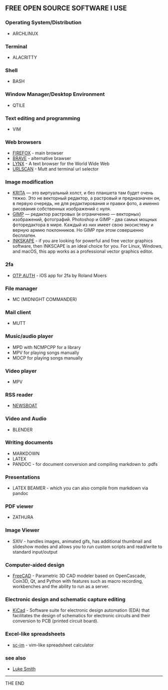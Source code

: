 ## FREE OPEN SOURCE SOFTWARE I USE

### Operating System/Distribution
* ARCHLINUX

### Terminal
* ALACRITTY

### Shell
* BASH

### Window Manager/Desktop Environment
* QTILE

### Text editing and programming
* VIM

### Web browsers
* [FIREFOX](https://wiki.archlinux.org/title/Firefox) - main browser
* [BRAVE](https://brave.com/) - alternative brawser
* [LYNX](https://archlinux.org/packages/extra/x86_64/lynx/) - A text browser
  for the World Wide Web
* [URLSCAN](https://github.com/firecat53/urlscan) - Mutt and terminal url
  selector

### Image modification
* [KRITA](https://krita.org) — это виртуальный холст, и без планшета там будет
  очень тяжко. Это не векторный редактор, а растровый и предназначен он, в
  первую очередь, не для редактирования и правки фото, а именно рисования
  собственных изображений с нуля.
* [GIMP](https://www.gimp.org) — редактор растровых (и ограниченно —
  векторных) изображений, фотографий. Photoshop и GIMP - два самых мощных
  фоторедактора в мире.  Каждый из них имеет свою экосистему и верную армию
  поклонников. Но GIMP при этом совершенно бесплатен.
* [INKSKAPE](https://inkscape.org) - if you are looking for powerful and free
  vector graphics software, then INKSCAPE is an ideal choice for you. For
  Linux, Windows, and macOS, this app works as a professional vector graphics
  editor.

### 2fa
* [OTP AUTH](https://cooperrs.de/otpauth.html) - iOS app for 2fa by Roland
  Moers

### File manager
* MC (MIDNIGHT COMMANDER)

### Mail client
* MUTT

### Music/audio player
* MPD with NCMPCPP for a library
* MPV for playing songs manually
* MOCP for playing songs manually

### Video player
* MPV

### RSS reader
* [NEWSBOAT](https://newsboat.org/)

### Video and Audio
* BLENDER

### Writing documents
* MARKDOWN
* LATEX
* PANDOC - for document conversion and compiling markdown to .pdfs

### Presentations
* LATEX BEAMER - which you can also compile from markdown via pandoc

### PDF viewer
* ZATHURA

### Image Viewer
* SXIV - handles images, animated gifs, has additional thumbnail and slideshow
  modes and allows you to run custom scripts and read/write to standard
  input/output

### Computer-aided design
* [FreeCAD](https://www.freecadweb.org/) - Parametric 3D CAD modeler based on
  OpenCascade, Coin3D, Qt, and Python with features such as macro recording,
  workbenches and the ability to run as a server.

### Electronic design and schematic capture editing
* [KiCad](https://www.kicad.org/) - Software suite for electronic design
  automation (EDA) that facilitates the design of schematics for electronic
  circuits and their conversion to PCB (printed circuit board).

### Excel-like spreadsheets
* [sc-im](https://github.com/andmarti1424/sc-im) - vim-like spreadsheet
  calculator

### see also
* [Luke Smith](https://lukesmith.xyz/programs/)

---

THE END
